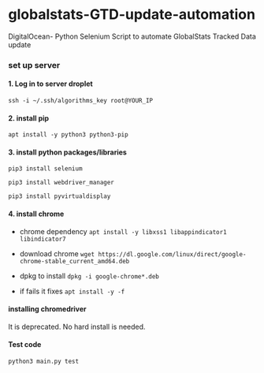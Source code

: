 # globalstats-GTD-update-automation
DigitalOcean- Python Selenium Script to automate GlobalStats Tracked Data update

### set up server
#### 1. Log in to server droplet

```
ssh -i ~/.ssh/algorithms_key root@YOUR_IP
```

#### 2. install pip
`apt install -y python3 python3-pip`

#### 3. install python packages/libraries
`pip3 install selenium`

`pip3 install webdriver_manager`

`pip3 install pyvirtualdisplay`

#### 4. install chrome
* chrome dependency `apt install -y libxss1 libappindicator1 libindicator7`

* download chrome `wget https://dl.google.com/linux/direct/google-chrome-stable_current_amd64.deb`

* dpkg to install `dpkg -i google-chrome*.deb`

* if fails it fixes `apt install -y -f`

#### installing chromedriver
It is deprecated. No hard install is needed.

#### Test code
`python3 main.py test`
